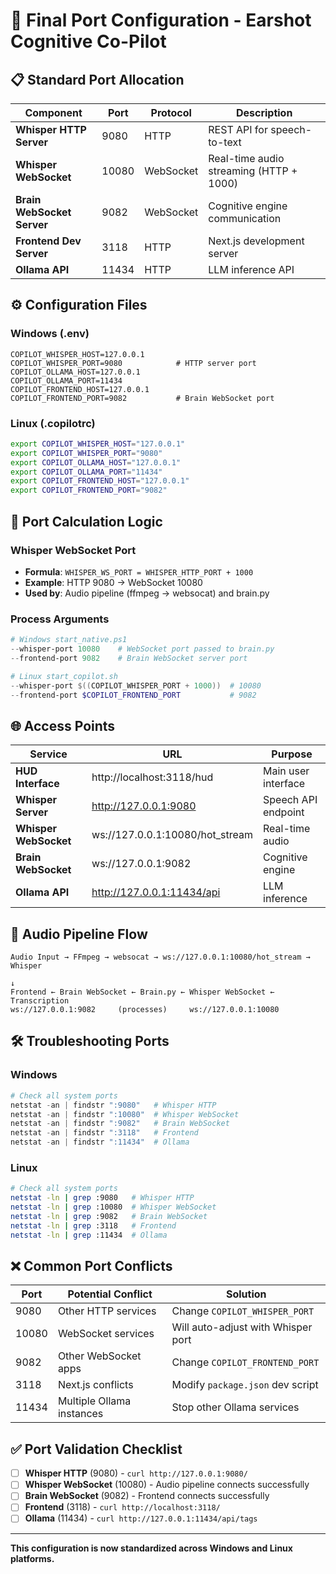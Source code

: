 # 🔌 Final Port Configuration - Earshot Cognitive Co-Pilot

## 📋 **Standard Port Allocation**

| Component | Port | Protocol | Description |
|-----------|------|----------|-------------|
| **Whisper HTTP Server** | 9080 | HTTP | REST API for speech-to-text |
| **Whisper WebSocket** | 10080 | WebSocket | Real-time audio streaming (HTTP + 1000) |
| **Brain WebSocket Server** | 9082 | WebSocket | Cognitive engine communication |
| **Frontend Dev Server** | 3118 | HTTP | Next.js development server |
| **Ollama API** | 11434 | HTTP | LLM inference API |

## ⚙️ **Configuration Files**

### Windows (.env)
```env
COPILOT_WHISPER_HOST=127.0.0.1
COPILOT_WHISPER_PORT=9080            # HTTP server port
COPILOT_OLLAMA_HOST=127.0.0.1
COPILOT_OLLAMA_PORT=11434
COPILOT_FRONTEND_HOST=127.0.0.1
COPILOT_FRONTEND_PORT=9082           # Brain WebSocket port
```

### Linux (.copilotrc)
```bash
export COPILOT_WHISPER_HOST="127.0.0.1"
export COPILOT_WHISPER_PORT="9080"
export COPILOT_OLLAMA_HOST="127.0.0.1"
export COPILOT_OLLAMA_PORT="11434"
export COPILOT_FRONTEND_HOST="127.0.0.1"
export COPILOT_FRONTEND_PORT="9082"
```

## 🔄 **Port Calculation Logic**

### Whisper WebSocket Port
- **Formula**: `WHISPER_WS_PORT = WHISPER_HTTP_PORT + 1000`
- **Example**: HTTP 9080 → WebSocket 10080
- **Used by**: Audio pipeline (ffmpeg → websocat) and brain.py

### Process Arguments
```powershell
# Windows start_native.ps1
--whisper-port 10080    # WebSocket port passed to brain.py
--frontend-port 9082    # Brain WebSocket server port

# Linux start_copilot.sh
--whisper-port $((COPILOT_WHISPER_PORT + 1000))  # 10080
--frontend-port $COPILOT_FRONTEND_PORT           # 9082
```

## 🌐 **Access Points**

| Service | URL | Purpose |
|---------|-----|---------|
| **HUD Interface** | http://localhost:3118/hud | Main user interface |
| **Whisper Server** | http://127.0.0.1:9080 | Speech API endpoint |
| **Whisper WebSocket** | ws://127.0.0.1:10080/hot_stream | Real-time audio |
| **Brain WebSocket** | ws://127.0.0.1:9082 | Cognitive engine |
| **Ollama API** | http://127.0.0.1:11434/api | LLM inference |

## 🔧 **Audio Pipeline Flow**

```
Audio Input → FFmpeg → websocat → ws://127.0.0.1:10080/hot_stream → Whisper
                                                                       ↓
Frontend ← Brain WebSocket ← Brain.py ← Whisper WebSocket ← Transcription
ws://127.0.0.1:9082     (processes)     ws://127.0.0.1:10080
```

## 🛠️ **Troubleshooting Ports**

### Windows
```powershell
# Check all system ports
netstat -an | findstr ":9080"   # Whisper HTTP
netstat -an | findstr ":10080"  # Whisper WebSocket
netstat -an | findstr ":9082"   # Brain WebSocket
netstat -an | findstr ":3118"   # Frontend
netstat -an | findstr ":11434"  # Ollama
```

### Linux
```bash
# Check all system ports
netstat -ln | grep :9080   # Whisper HTTP
netstat -ln | grep :10080  # Whisper WebSocket
netstat -ln | grep :9082   # Brain WebSocket
netstat -ln | grep :3118   # Frontend
netstat -ln | grep :11434  # Ollama
```

## ❌ **Common Port Conflicts**

| Port | Potential Conflict | Solution |
|------|-------------------|----------|
| 9080 | Other HTTP services | Change `COPILOT_WHISPER_PORT` |
| 10080 | WebSocket services | Will auto-adjust with Whisper port |
| 9082 | Other WebSocket apps | Change `COPILOT_FRONTEND_PORT` |
| 3118 | Next.js conflicts | Modify `package.json` dev script |
| 11434 | Multiple Ollama instances | Stop other Ollama services |

## ✅ **Port Validation Checklist**

- [ ] **Whisper HTTP** (9080) - `curl http://127.0.0.1:9080/`
- [ ] **Whisper WebSocket** (10080) - Audio pipeline connects successfully
- [ ] **Brain WebSocket** (9082) - Frontend connects successfully
- [ ] **Frontend** (3118) - `curl http://localhost:3118/`
- [ ] **Ollama** (11434) - `curl http://127.0.0.1:11434/api/tags`

---

**This configuration is now standardized across Windows and Linux platforms.**